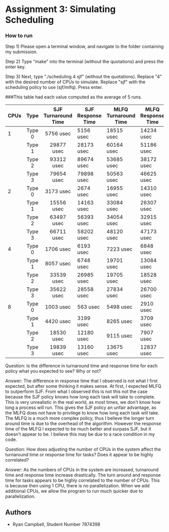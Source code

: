 
# Assignment 3: Simulating Scheduling

### How to run

Step 1) Please open a terminal window, and navigate to the folder containing my submission.

Step 2) Type "make" into the terminal (without the quotations) and press the enter key.

Step 3) Next, type "./scheduling 4 sjf" (without the quotations).  Replace "4" with the desired number of CPUs to simulate.  Replace "sjf" with the scheduling policy to use (sjf/mlfq). Press enter.


###This table had each value computed as the average of 5 runs.

| CPUs |  Type  | SJF Turnaround Time | SJF Response Time | MLFQ Turnaround Time | MLFQ Response Time |
|------|:------:|:-------------------:|-------------------|----------------------|--------------------|
| 1    | Type 0 |      5756 usec      |     5156 usec     |      18515 usec      |     14234 usec     |
|      | Type 1 |      29877 usec     |     28173 usec    |      60164 usec      |     51186 usec     |
|      | Type 2 |      93312 usec     |     89674 usec    |      53685 usec      |     38172 usec     |
|      | Type 3 |      79654 usec     |     79898 usec    |      50563 usec      |     46625 usec     |
| 2    | Type 0 |      3173 usec      |     2674 usec     |      16955 usec      |     14310 usec     |
|      | Type 1 |      15556 usec     |     14163 usec    |      33084 usec      |     26307 usec     |
|      | Type 2 |      63497 usec     |     56393 usec    |      34054 usec      |     32915 usec     |
|      | Type 3 |      66711 usec     |     58202 usec    |      48120 usec      |     47173 usec     |
| 4    | Type 0 |      1706 usec      |     6193 usec     |       7223 usec      |      6848 usec     |
|      | Type 1 |      8057 usec      |     6748 usec     |      19701 usec      |     13084 usec     |
|      | Type 2 |      33539 usec     |     26985 usec    |      19705 usec      |     18528 usec     |
|      | Type 3 |      35622 usec     |     28558 usec    |      27834 usec      |     26700 usec     |
| 8    | Type 0 |      1003 usec      |      563 usec     |       5498 usec      |      2910 usec     |
|      | Type 1 |      4420 usec      |     3199 usec     |       8265 usec      |      3709 usec     |
|      | Type 2 |      18530 usec     |     12180 usec    |       9115 usec      |      7907 usec     |
|      | Type 3 |      19839 usec     |     13160 usec    |      13675 usec      |     12837 usec     |






Question: Is the difference in turnaround time and response time for each policy what you expected to see? Why or not?

Answer: The difference in response time that I observed is not what I first expected, but after some thinking it makes sense.  At first, I expected MLFQ to outperform SJF. From what I observed this is not this not the case because the SJF policy knows how long each task will take to complete.  This is very unrealistic in the real world, as most times, we don't know how long a process will run. This gives the SJF policy an unfair advantage, as the MLFQ does not have to privilege to know how long each task will take. The MLFQ is a much more complex policy, thus I believe the longer turn around time is due to the overhead of the algorithm.  However the response time of the MLFQ I expected to be much better and surpass SJF, but it doesn't appear to be.  I believe this may be due to a race condition in  my code.

Question: How does adjusting the number of CPUs in the system affect the turnaround time or response time for tasks? Does it appear to be highly correlated?

Answer: As the numbers of CPUs in the system are increased, turnaround time and response time increase drastically.  The turn around and response time for tasks appears to be highly correlated to the number of CPUs.  This is because then using 1 CPU, there is no parallelization.  When we add additional CPUs, we allow the program to run much quicker due to parallelization. 


## Authors

- Ryan Campbell, Student Number 7874398


